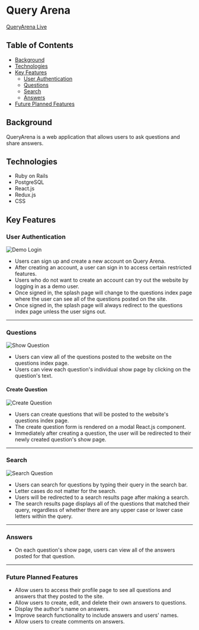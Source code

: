 # Query Arena

[QueryArena Live](https://query-arena.herokuapp.com/#/)

## Table of Contents
* [Background](#background)
* [Technologies](#technologies)
* [Key Features](#key-features)
  * [User Authentication](#user-authentication)
  * [Questions](#questions)
  * [Search](#search)
  * [Answers](#answers)
* [Future Planned Features](#future-planned-features)


## Background
QueryArena is a web application that allows users to ask questions and share answers.

## Technologies
* Ruby on Rails
* PostgreSQL
* React.js
* Redux.js
* CSS

## Key Features

### User Authentication
![Demo Login](https://github.com/Kevin-Lai/queryarena/blob/master/images/demo_login.gif)
* Users can sign up and create a new account on Query Arena.
* After creating an account, a user can sign in to access certain restricted features.
* Users who do not want to create an account can try out the website by logging in as a demo user.
* Once signed in, the splash page will change to the questions index page where the user can see all of the questions posted on the site.
* Once signed in, the splash page will always redirect to the questions index page unless the user signs out.

---

### Questions
![Show Question](https://github.com/Kevin-Lai/queryarena/blob/master/images/question_show.gif)
* Users can view all of the questions posted to the website on the questions index page.
* Users can view each question's individual show page by clicking on the question's text.

#### Create Question
![Create Question](https://github.com/Kevin-Lai/queryarena/blob/master/images/create_question.gif)
* Users can create questions that will be posted to the website's questions index page.
* The create question form is rendered on a modal React.js component.
* Immediately after creating a question, the user will be redirected to their newly created question's show page.

---

### Search
![Search Question](https://github.com/Kevin-Lai/queryarena/blob/master/images/question_search.gif)
* Users can search for questions by typing their query in the search bar.
* Letter cases do not matter for the search.
* Users will be redirected to a search results page after making a search.
* The search results page displays all of the questions that matched their query, regardless of whether there are any upper case or lower case letters within the query.

---

### Answers
* On each question's show page, users can view all of the answers posted for that question.

---

### Future Planned Features
* Allow users to access their profile page to see all questions and answers that they posted to the site.
* Allow users to create, edit, and delete their own answers to questions.
* Display the author's name on answers.
* Improve search functionality to include answers and users' names.
* Allow users to create comments on answers.
